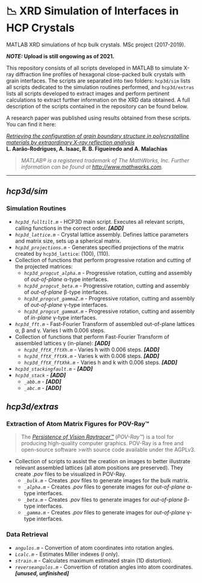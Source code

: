 # 📉 XRD Simulation of Interfaces in HCP Crystals

MATLAB XRD simulations of hcp bulk crystals. MSc project (2017-2019).

**_NOTE:_ Upload is still ongowing as of 2021.**

This repository consists of all scripts developed in MATLAB to simulate X-ray diffraction line profiles of hexagonal close-packed bulk crystals with grain interfaces. The scripts are separated into two folders: `hcp3d/sim` lists all scripts dedicated to the simulation routines performed, and `hcp3d/extras` lists all scripts developed to extract images and perform pertinent calculations to extract further information on the XRD data obtained. A full description of the scripts contained in the repository can be found below.

A research paper was published using results obtained from these scripts. You can find it here:

[_Retrieving the configuration of grain boundary structure in polycrystalline materials by extraordinary X-ray reflection analysis_](https://doi.org/10.1107/S1600576720007803)
<br>**L. Aarão-Rodrigues, A. Isaac, R. B. Figueiredo and A. Malachias**
 
>_MATLAB® is a registered trademark of The MathWorks, Inc. Further information can be found at http://www.mathworks.com._

---

## _hcp3d/sim_
### Simulation Routines

* _`hcp3d_fulltilt.m`_ - HCP3D main script. Executes all relevant scripts, calling functions in the correct order. **_[ADD]_**
* _`hcp3d_lattice.m`_ - Crystal lattice assembly. Defines lattice parameters and matrix size, sets up a spherical matrix.
* _`hcp3d_projections.m`_ - Generates specified projections of the matrix created by `hcp3d_lattice`: (100), (110).
* Collection of functions that perform progressive rotation and cutting of the projected matrices:
  * _`hcp3d_progcut_alpha.m`_ - Progressive rotation, cutting and assembly of _out-of-plane_ α-type interfaces.
  * _`hcp3d_progcut_beta.m`_ - Progressive rotation, cutting and assembly of _out-of-plane_ β-type interfaces.
  * _`hcp3d_progcut_gammaZ.m`_ - Progressive rotation, cutting and assembly of _out-of-plane_ γ-type interfaces.
  * _`hcp3d_progcut_gammaX.m`_ - Progressive rotation, cutting and assembly of _in-plane_ γ-type interfaces.
* _`hcp3d_fft.m`_ - Fast-Fourier Transform of assembled out-of-plane lattices α, β and γ. Varies l with 0.006 steps.
* Collection of functions that perform Fast-Fourier Transform of assembled lattices γ (in-plane): **_[ADD]_**
  * _`hcp3d_fftX_fftXh.m`_ - Varies h with 0.006 steps. **_[ADD]_**
  * _`hcp3d_fftX_fftXk.m`_ - Varies k with 0.006 steps. **_[ADD]_**
  * _`hcp3d_fftX_fftXhk.m`_ - Varies h and k with 0.006 steps. **_[ADD]_**
* _`hcp3d_stackingfault.m`_ - **_[ADD]_**
* _`hcp3d_stack`_ - **_[ADD]_**
  * _`_abb.m`_ - **_[ADD]_**
  * _`_abc.m`_ - **_[ADD]_**
  
## _hcp3d/extras_
### Extraction of Atom Matrix Figures for POV-Ray™
>The [_Persistence of Vision Raytracer™_](http://www.povray.org/) (_POV-Ray™_) is a tool for producing high-quality computer graphics. POV-Ray is a free and open-source software >with source code available under the AGPLv3.

* Collection of scripts to assist the creation on images to better illustrate relevant assembled lattices (all atom positions are preserved). They create _.pov_ files to be visualized in POV-Ray.
  * _`_bulk.m`_ - Creates _.pov_ files to generate images for the bulk matrix.
  * _`_alpha.m`_ - Creates _.pov_ files to generate images for _out-of-plane_ α-type interfaces.
  * _`_beta.m`_ - Creates _.pov_ files to generate images for _out-of-plane_ β-type interfaces.
  * _`_gamma.m`_ - Creates _.pov_ files to generate images for _out-of-plane_ γ-type interfaces.

### Data Retrieval

* _`angulos.m`_ - Convertion of atom coordinates into rotation angles.
* _`Lcalc.m`_ - Estimates Miller indexes (_l_ only).
* _`strain.m`_ - Calculates maximum estimated strain (1D distortion).
* _`reverseangulos.m`_ - Convertion of rotation angles into atom coordinates. **_[unused, unfinished]_**
